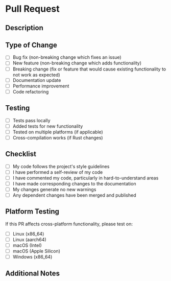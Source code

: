 # Pull Request

## Description

<!-- Provide a brief description of the changes -->

## Type of Change

- [ ] Bug fix (non-breaking change which fixes an issue)
- [ ] New feature (non-breaking change which adds functionality)
- [ ] Breaking change (fix or feature that would cause existing functionality to not work as expected)
- [ ] Documentation update
- [ ] Performance improvement
- [ ] Code refactoring

## Testing

- [ ] Tests pass locally
- [ ] Added tests for new functionality
- [ ] Tested on multiple platforms (if applicable)
- [ ] Cross-compilation works (if Rust changes)

## Checklist

- [ ] My code follows the project's style guidelines
- [ ] I have performed a self-review of my code
- [ ] I have commented my code, particularly in hard-to-understand areas
- [ ] I have made corresponding changes to the documentation
- [ ] My changes generate no new warnings
- [ ] Any dependent changes have been merged and published

## Platform Testing

If this PR affects cross-platform functionality, please test on:

- [ ] Linux (x86_64)
- [ ] Linux (aarch64)
- [ ] macOS (Intel)
- [ ] macOS (Apple Silicon)
- [ ] Windows (x86_64)

## Additional Notes

<!-- Any additional information, context, or screenshots -->